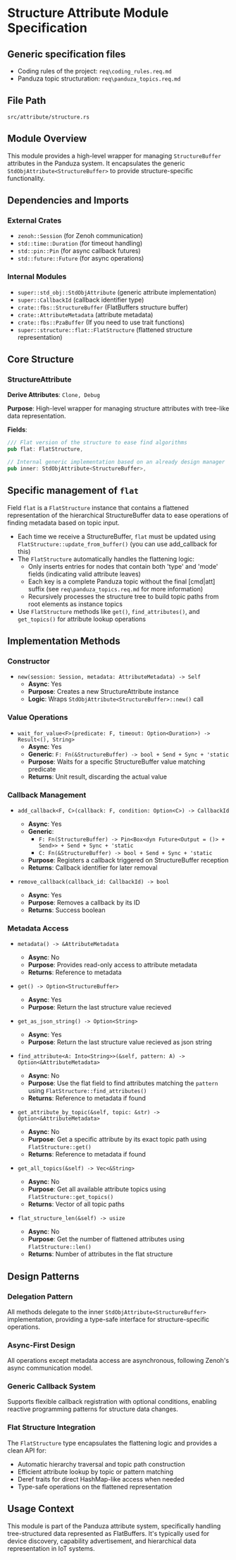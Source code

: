 # Structure Attribute Module Specification

## Generic specification files
- Coding rules of the project: `req\coding_rules.req.md`
- Panduza topic structuration: `req\panduza_topics.req.md`

## File Path
`src/attribute/structure.rs`

## Module Overview
This module provides a high-level wrapper for managing `StructureBuffer` attributes in the Panduza system. It encapsulates the generic `StdObjAttribute<StructureBuffer>` to provide structure-specific functionality.

## Dependencies and Imports

### External Crates
- `zenoh::Session` (for Zenoh communication)
- `std::time::Duration` (for timeout handling)
- `std::pin::Pin` (for async callback futures)
- `std::future::Future` (for async operations)

### Internal Modules
- `super::std_obj::StdObjAttribute` (generic attribute implementation)
- `super::CallbackId` (callback identifier type)
- `crate::fbs::StructureBuffer` (FlatBuffers structure buffer)
- `crate::AttributeMetadata` (attribute metadata)
- `crate::fbs::PzaBuffer` (If you need to use trait functions)
- `super::structure::flat::FlatStructure` (flattened structure representation)

## Core Structure

### StructureAttribute
**Derive Attributes**: `Clone, Debug`

**Purpose**: High-level wrapper for managing structure attributes with tree-like data representation.

**Fields**:
```rust
/// Flat version of the structure to ease find algorithms
pub flat: FlatStructure,

// Internal generic implementation based on an already design manager
pub inner: StdObjAttribute<StructureBuffer>,
```

## Specific management of `flat`

Field `flat` is a `FlatStructure` instance that contains a flattened representation of the hierarchical StructureBuffer data to ease operations of finding metadata based on topic input.

- Each time we receive a StructureBuffer, `flat` must be updated using `FlatStructure::update_from_buffer()` (you can use add_callback for this)
- The `FlatStructure` automatically handles the flattening logic:
  - Only inserts entries for nodes that contain both 'type' and 'mode' fields (indicating valid attribute leaves)
  - Each key is a complete Panduza topic without the final [cmd|att] suffix (see `req\panduza_topics.req.md` for more information)
  - Recursively processes the structure tree to build topic paths from root elements as instance topics
- Use `FlatStructure` methods like `get()`, `find_attributes()`, and `get_topics()` for attribute lookup operations

## Implementation Methods

### Constructor
- `new(session: Session, metadata: AttributeMetadata) -> Self`
  - **Async**: Yes
  - **Purpose**: Creates a new StructureAttribute instance
  - **Logic**: Wraps `StdObjAttribute<StructureBuffer>::new()` call

### Value Operations
- `wait_for_value<F>(predicate: F, timeout: Option<Duration>) -> Result<(), String>`
  - **Async**: Yes
  - **Generic**: `F: Fn(&StructureBuffer) -> bool + Send + Sync + 'static`
  - **Purpose**: Waits for a specific StructureBuffer value matching predicate
  - **Returns**: Unit result, discarding the actual value

### Callback Management
- `add_callback<F, C>(callback: F, condition: Option<C>) -> CallbackId`
  - **Async**: Yes
  - **Generic**: 
    - `F: Fn(StructureBuffer) -> Pin<Box<dyn Future<Output = ()> + Send>> + Send + Sync + 'static`
    - `C: Fn(&StructureBuffer) -> bool + Send + Sync + 'static`
  - **Purpose**: Registers a callback triggered on StructureBuffer reception
  - **Returns**: Callback identifier for later removal

- `remove_callback(callback_id: CallbackId) -> bool`
  - **Async**: Yes
  - **Purpose**: Removes a callback by its ID
  - **Returns**: Success boolean

### Metadata Access
- `metadata() -> &AttributeMetadata`
  - **Async**: No
  - **Purpose**: Provides read-only access to attribute metadata
  - **Returns**: Reference to metadata

- `get() -> Option<StructureBuffer>`
  - **Async**: Yes
  - **Purpose**: Return the last structure value recieved

- `get_as_json_string() -> Option<String>`
  - **Async**: Yes
  - **Purpose**: Return the last structure value recieved as json string

- `find_attribute<A: Into<String>>(&self, pattern: A) -> Option<&AttributeMetadata>`
  - **Async**: No
  - **Purpose**: Use the flat field to find attributes matching the `pattern` using `FlatStructure::find_attributes()`
  - **Returns**: Reference to metadata if found

- `get_attribute_by_topic(&self, topic: &str) -> Option<&AttributeMetadata>`
  - **Async**: No
  - **Purpose**: Get a specific attribute by its exact topic path using `FlatStructure::get()`
  - **Returns**: Reference to metadata if found

- `get_all_topics(&self) -> Vec<&String>`
  - **Async**: No
  - **Purpose**: Get all available attribute topics using `FlatStructure::get_topics()`
  - **Returns**: Vector of all topic paths

- `flat_structure_len(&self) -> usize`
  - **Async**: No
  - **Purpose**: Get the number of flattened attributes using `FlatStructure::len()`
  - **Returns**: Number of attributes in the flat structure

## Design Patterns

### Delegation Pattern
All methods delegate to the inner `StdObjAttribute<StructureBuffer>` implementation, providing a type-safe interface for structure-specific operations.

### Async-First Design
All operations except metadata access are asynchronous, following Zenoh's async communication model.

### Generic Callback System
Supports flexible callback registration with optional conditions, enabling reactive programming patterns for structure data changes.

### Flat Structure Integration
The `FlatStructure` type encapsulates the flattening logic and provides a clean API for:
- Automatic hierarchy traversal and topic path construction
- Efficient attribute lookup by topic or pattern matching
- Deref traits for direct HashMap-like access when needed
- Type-safe operations on the flattened representation

## Usage Context
This module is part of the Panduza attribute system, specifically handling tree-structured data represented as FlatBuffers. It's typically used for device discovery, capability advertisement, and hierarchical data representation in IoT systems.
